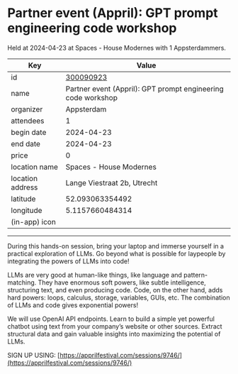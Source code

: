# Partner event (Appril): GPT prompt engineering code workshop
Held at 2024-04-23 at Spaces - House Modernes with 1 Appsterdammers.
        
|Key|Value
|---|---|
|id|[300090923](https://www.meetup.com/appsterdam/events/300090923/)|
|name|Partner event (Appril): GPT prompt engineering code workshop|
|organizer|Appsterdam|
|attendees|1|
|begin date|2024-04-23|
|end date|2024-04-23|
|price|0|
|location name|Spaces - House Modernes|
|location address|Lange Viestraat 2b, Utrecht|
|latitude|52.093063354492|
|longitude|5.1157660484314|
|(in-app) icon||

---

During this hands-on session, bring your laptop and immerse yourself in a practical exploration of LLMs. Go beyond what is possible for laypeople by integrating the powers of LLMs into code!

LLMs are very good at human-like things, like language and pattern-matching. They have enormous soft powers, like subtle intelligence, structuring text, and even producing code. Code, on the other hand, adds hard powers: loops, calculus, storage, variables, GUIs, etc. The combination of LLMs and code gives exponential powers!

We will use OpenAI API endpoints. Learn to build a simple yet powerful chatbot using text from your company’s website or other sources. Extract structural data and gain valuable insights into maximizing the potential of LLMs.

SIGN UP USING: [https://apprilfestival.com/sessions/9746/](https://apprilfestival.com/sessions/9746/) 
